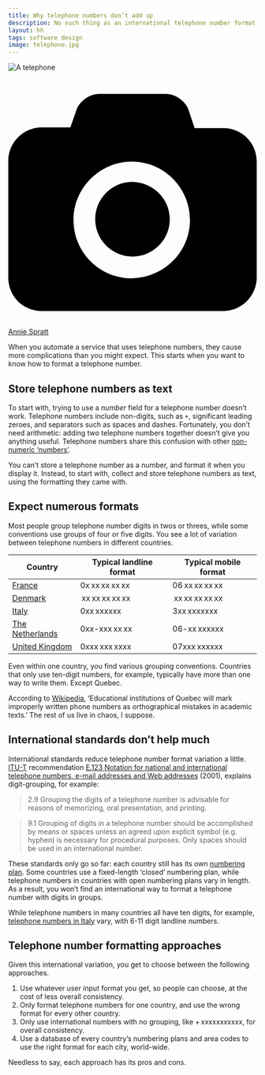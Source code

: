 ```yaml
---
title: Why telephone numbers don’t add up
description: No such thing as an international telephone number format
layout: hh
tags: software design
image: telephone.jpg
---
```


![A telephone](telephone.jpg)

<a class="unsplash" href="https://unsplash.com/photos/cZkFw06aX_8" rel="noopener noreferrer"><span><svg xmlns="http://www.w3.org/2000/svg" viewBox="0 0 32 32"><title>unsplash-logo</title><path d="M20.8 18.1c0 2.7-2.2 4.8-4.8 4.8s-4.8-2.1-4.8-4.8c0-2.7 2.2-4.8 4.8-4.8 2.7.1 4.8 2.2 4.8 4.8zm11.2-7.4v14.9c0 2.3-1.9 4.3-4.3 4.3h-23.4c-2.4 0-4.3-1.9-4.3-4.3v-15c0-2.3 1.9-4.3 4.3-4.3h3.7l.8-2.3c.4-1.1 1.7-2 2.9-2h8.6c1.2 0 2.5.9 2.9 2l.8 2.4h3.7c2.4 0 4.3 1.9 4.3 4.3zm-8.6 7.5c0-4.1-3.3-7.5-7.5-7.5-4.1 0-7.5 3.4-7.5 7.5s3.3 7.5 7.5 7.5c4.2-.1 7.5-3.4 7.5-7.5z"></path></svg></span><span>Annie Spratt</span></a>

When you automate a service that uses telephone numbers, they cause more complications than you might expect.
This starts when you want to know how to format a telephone number.

## Store telephone numbers as text

To start with, trying to use a _number_ field for a telephone number doesn’t work.
Telephone numbers include non-digits, such as `+`, significant leading zeroes, and separators such as spaces and dashes.
Fortunately, you don’t need arithmetic: adding two telephone numbers together doesn’t give you anything useful.
Telephone numbers share this confusion with other [non-numeric ‘numbers’](non-numeric-numbers).

You can’t store a telephone number as a number, and format it when you display it.
Instead, to start with, collect and store telephone numbers as text, using the formatting they came with.

## Expect numerous formats

Most people group telephone number digits in twos or threes,
while some conventions use groups of four or five digits.
You see a lot of variation between telephone numbers in different countries.

| Country | Typical landline format | Typical mobile format |
| --- | --- | --- |
| [France](https://en.wikipedia.org/wiki/Telephone_numbers_in_France) | 0x xx xx xx xx | 06 xx xx xx xx |
| [Denmark](https://en.wikipedia.org/wiki/Telephone_numbers_in_Denmark) | xx xx xx xx xx | xx xx xx xx xx |
| [Italy](https://en.wikipedia.org/wiki/Telephone_numbers_in_Italy) | 0xx xxxxxx | 3xx xxxxxxx |
| [The Netherlands](https://en.wikipedia.org/wiki/Telephone_numbers_in_the_Netherlands) | 0xx-xxx xx xx | 06-xx xxxxxx |
| [United Kingdom](https://en.wikipedia.org/wiki/Telephone_numbers_in_the_United_Kingdom) | 0xxx xxx xxxx | 07xxx xxxxxx |

Even within one country, you find various grouping conventions.
Countries that only use ten-digit numbers, for example, typically have more than one way to write them.
Except Quebec.

According to [Wikipedia](https://en.wikipedia.org/wiki/National_conventions_for_writing_telephone_numbers#Canada),
‘Educational institutions of Quebec will mark improperly written phone numbers as orthographical mistakes in academic texts.’
The rest of us live in chaos, I suppose.

## International standards don’t help much

International standards reduce telephone number format variation a little.
[ITU-T](https://en.wikipedia.org/wiki/ITU-T) recommendation 
[E.123 Notation for national and international telephone numbers, e-mail addresses and Web addresses](https://www.itu.int/rec/T-REC-E.123-200102-I/en) (2001),
explains digit-grouping, for example:

> 2.9 Grouping the digits of a telephone number is advisable for reasons of memorizing, oral presentation, and printing.

> 9.1 Grouping of digits in a telephone number should be accomplished by means or spaces unless an agreed upon explicit symbol (e.g. hyphen) is necessary for procedural purposes. Only spaces should be used in an international number.

These standards only go so far: each country still has its own
[numbering plan](https://en.wikipedia.org/wiki/Telephone_numbering_plan).
Some countries use a fixed-length ‘closed’ numbering plan, while telephone numbers in countries with open numbering plans vary in length.
As a result, you won’t find an international way to format a telephone number with digits in groups.

While telephone numbers in many countries all have ten digits, for example,
[telephone numbers in Italy](https://en.wikipedia.org/wiki/Telephone_numbers_in_Italy) vary, with 6-11 digit landline numbers.

## Telephone number formatting approaches

Given this international variation, you get to choose between the following approaches.

1. Use whatever user input format you get, so people can choose, at the cost of less overall consistency.
2. Only format telephone numbers for one country, and use the wrong format for every other country.
3. Only use international numbers with no grouping, like + xxxxxxxxxxx, for overall consistency.
4. Use a database of every country’s numbering plans and area codes to use the right format for each city, world-wide.

Needless to say, each approach has its pros and cons.
